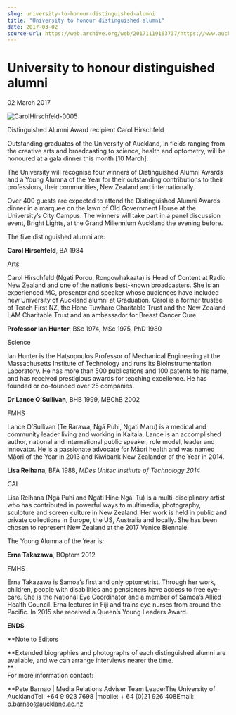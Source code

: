 ```yaml
---
slug: university-to-honour-distinguished-alumni
title: "University to honour distinguished alumni"
date: 2017-03-02
source-url: https://web.archive.org/web/20171119163737/https://www.auckland.ac.nz/en/about/news-events-and-notices/news/news-2017/03/university-to-honour-distinguished-alumni-.html
---
```

University to honour distinguished alumni
=========================================

02 March 2017

![CarolHirschfeld-0005](https://www.auckland.ac.nz/en/about/news-events-and-notices/news/news-2017/03/university-to-honour-distinguished-alumni-/_jcr_content/par/textimage/image.img.jpg/1488416212857.jpg "CarolHirschfeld-0005")

Distinguished Alumni Award recipient Carol Hirschfeld

Outstanding graduates of the University of Auckland, in fields ranging from the creative arts and broadcasting to science, health and optometry, will be honoured at a gala dinner this month \[10 March\].

The University will recognise four winners of Distinguished Alumni Awards and a Young Alumna of the Year for their outstanding contributions to their professions, their communities, New Zealand and internationally.

Over 400 guests are expected to attend the Distinguished Alumni Awards dinner in a marquee on the lawn of Old Government House at the University’s City Campus. The winners will take part in a panel discussion event, Bright Lights, at the Grand Millennium Auckland the evening before.

The five distinguished alumni are:

  
**Carol Hirschfeld**, BA 1984

Arts

Carol Hirschfeld (Ngati Porou, Rongowhakaata) is Head of Content at Radio New Zealand and one of the nation’s best-known broadcasters. She is an experienced MC, presenter and speaker whose audiences have included new University of Auckland alumni at Graduation. Carol is a former trustee of Teach First NZ, the Hone Tuwhare Charitable Trust and the New Zealand LAM Charitable Trust and an ambassador for Breast Cancer Cure.

**Professor Ian Hunter**, BSc 1974, MSc 1975, PhD 1980

Science

Ian Hunter is the Hatsopoulos Professor of Mechanical Engineering at the Massachusetts Institute of Technology and runs its BioInstrumentation Laboratory. He has more than 500 publications and 100 patents to his name, and has received prestigious awards for teaching excellence. He has founded or co-founded over 25 companies.

**Dr Lance O’Sullivan**, BHB 1999, MBChB 2002

FMHS

Lance O’Sullivan (Te Rarawa, Ngā Puhi, Ngati Maru) is a medical and community leader living and working in Kaitaia. Lance is an accomplished author, national and international public speaker, role model, leader and innovator. He is a passionate advocate for Māori health and was named Māori of the Year in 2013 and Kiwibank New Zealander of the Year in 2014.

**Lisa Reihana**, BFA 1988, _MDes Unitec Institute of Technology 2014_

CAI

Lisa Reihana (Ngā Puhi and Ngāti Hine Ngāi Tu) is a multi-disciplinary artist who has contributed in powerful ways to multimedia, photography, sculpture and screen culture in New Zealand. Her work is held in public and private collections in Europe, the US, Australia and locally. She has been chosen to represent New Zealand at the 2017 Venice Biennale.

The Young Alumna of the Year is:

**Erna Takazawa**, BOptom 2012

FMHS

Erna Takazawa is Samoa’s first and only optometrist. Through her work, children, people with disabilities and pensioners have access to free eye-care. She is the National Eye Coordinator and a member of Samoa’s Allied Health Council. Erna lectures in Fiji and trains eye nurses from around the Pacific. In 2015 she received a Queen’s Young Leaders Award.

**ENDS**

**Note to Editors  
  
**Extended biographies and photographs of each distinguished alumni are available, and we can arrange interviews nearer the time.  
**  
For more information contact:  
  
**Pete Barnao | Media Relations Adviser Team LeaderThe University of AucklandTel: +64 9 923 7698 |mobile: + 64 (0)21 926 408Email: [p.barnao@auckland.ac.nz](mailto:p.barnao@auckland.ac.nz)